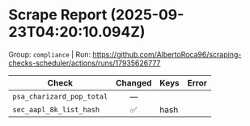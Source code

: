 # Scrape Report (2025-09-23T04:20:10.094Z)

Group: `compliance`  |  Run: https://github.com/AlbertoRoca96/scraping-checks-scheduler/actions/runs/17935626777

| Check | Changed | Keys | Error |
|---|:---:|:--|:--|
| `psa_charizard_pop_total` | — |  |  |
| `sec_aapl_8k_list_hash` | ✅ | hash |  |
